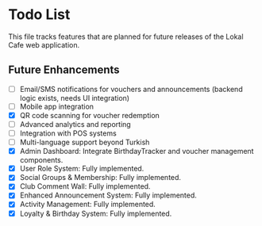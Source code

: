 # Todo List

This file tracks features that are planned for future releases of the Lokal Cafe web application.

## Future Enhancements

- [ ] Email/SMS notifications for vouchers and announcements (backend logic exists, needs UI integration)
- [ ] Mobile app integration
- [x] QR code scanning for voucher redemption
- [ ] Advanced analytics and reporting
- [ ] Integration with POS systems
- [ ] Multi-language support beyond Turkish
- [x] Admin Dashboard: Integrate BirthdayTracker and voucher management components.
- [x] User Role System: Fully implemented.
- [x] Social Groups & Membership: Fully implemented.
- [x] Club Comment Wall: Fully implemented.
- [x] Enhanced Announcement System: Fully implemented.
- [x] Activity Management: Fully implemented.
- [x] Loyalty & Birthday System: Fully implemented.
